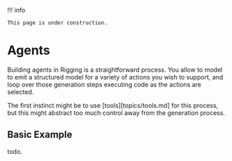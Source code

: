 !!! info

    This page is under construction.

# Agents

Building agents in Rigging is a straightforward process. You allow to model to emit a structured model for
a variety of actions you wish to support, and loop over those generation steps executing code as the
actions are selected.

The first instinct might be to use [tools][topics/tools.md] for this process, but this might abstract too much
control away from the generation process.

## Basic Example

todo.